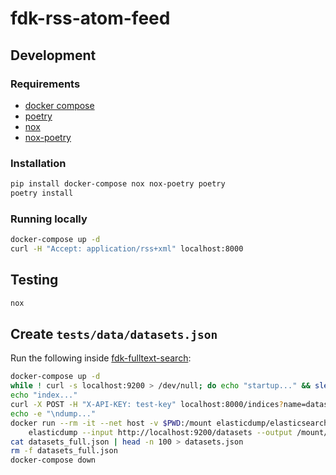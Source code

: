# fdk-rss-atom-feed

## Development

### Requirements

 - [docker compose](https://docs.docker.com/compose/)
 - [poetry](https://python-poetry.org/)
 - [nox](https://nox.thea.codes/en/stable/)
 - [nox-poetry](https://pypi.org/project/nox-poetry/)

### Installation

```bash
pip install docker-compose nox nox-poetry poetry
poetry install
```

### Running locally

```bash
docker-compose up -d
curl -H "Accept: application/rss+xml" localhost:8000
```

## Testing

```bash
nox
```

## Create `tests/data/datasets.json`

Run the following inside
[fdk-fulltext-search](https://github.com/Informasjonsforvaltning/fdk-fulltext-search):

```bash
docker-compose up -d
while ! curl -s localhost:9200 > /dev/null; do echo "startup..." && sleep 3; done
echo "index..."
curl -X POST -H "X-API-KEY: test-key" localhost:8000/indices?name=datasets
echo -e "\ndump..."
docker run --rm -it --net host -v $PWD:/mount elasticdump/elasticsearch-dump \
    elasticdump --input http://localhost:9200/datasets --output /mount/datasets_full.json
cat datasets_full.json | head -n 100 > datasets.json
rm -f datasets_full.json
docker-compose down
```
